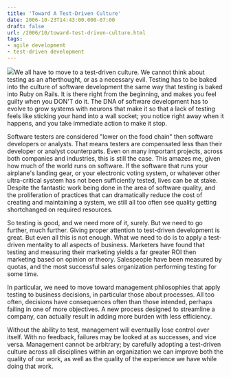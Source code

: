 ```yaml
---
title: 'Toward A Test-Driven Culture'
date: 2006-10-23T14:43:00.000-07:00
draft: false
url: /2006/10/toward-test-driven-culture.html
tags: 
- agile development
- test-driven development
---
```


[![](http://photos1.blogger.com/blogger/4812/3999/320/William_Fettes_Douglas_The_Alchemist.0.jpg)](http://photos1.blogger.com/blogger/4812/3999/1600/William_Fettes_Douglas_The_Alchemist.1.jpg)We all have to move to a test-driven culture. We cannot think about testing as an afterthought, or as a necessary evil. Testing has to be baked into the culture of software development the same way that testing is baked into Ruby on Rails. It is there right from the beginning, and makes you feel guilty when you DON'T do it. The DNA of software development has to evolve to grow systems with neurons that make it so that a lack of testing feels like sticking your hand into a wall socket; you notice right away when it happens, and you take immediate action to make it stop.  
  
Software testers are considered "lower on the food chain" then software developers or analysts. That means testers are compensated less than their developer or analyst counterparts. Even on many important projects, across both companies and industries, this is still the case. This amazes me, given how much of the world runs on software. If the software that runs your airplane's landing gear, or your electronic voting system, or whatever other ultra-critical system has not been sufficiently tested, lives can be at stake. Despite the fantastic work being done in the area of software quality, and the proliferation of practices that can dramatically reduce the cost of creating and maintaining a system, we still all too often see quality getting shortchanged on required resources.  
  
So testing is good, and we need more of it, surely. But we need to go further, much further. Giving proper attention to test-driven development is great. But even all this is not enough. What we need to do is to apply a test-driven mentality to all aspects of business. Marketers have found that testing and measuring their marketing yields a far greater ROI then marketing based on opinion or theory. Salespeople have been measured by quotas, and the most successful sales organization performing testing for some time.  
  
In particular, we need to move toward management philosophies that apply testing to business decisions, in particular those about processes. All too often, decisions have consequences often than those intended, perhaps failing in one of more objectives. A new process designed to streamline a company, can actually result in adding more burden with less efficiency.  
  
Without the ability to test, management will eventually lose control over itself. With no feedback, failures may be looked at as successes, and vice versa. Management cannot be arbitrary; by carefully adopting a test-driven culture across all disciplines within an organization we can improve both the quality of our work, as well as the quality of the experience we have while doing that work.